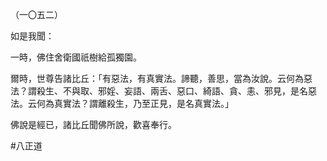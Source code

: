 （一〇五二）

如是我聞：

一時，佛住舍衛國祇樹給孤獨園。

爾時，世尊告諸比丘：「有惡法，有真實法。諦聽，善思，當為汝說。云何為惡法？謂殺生、不與取、邪婬、妄語、兩舌、惡口、綺語、貪、恚、邪見，是名惡法。云何為真實法？謂離殺生，乃至正見，是名真實法。」

佛說是經已，諸比丘聞佛所說，歡喜奉行。



#八正道
